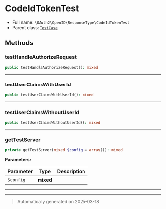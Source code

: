 
# CodeIdTokenTest





* Full name: `\OAuth2\OpenID\ResponseType\CodeIdTokenTest`
* Parent class: [`TestCase`](../../../PHPUnit/Framework/TestCase.md)




## Methods


### testHandleAuthorizeRequest



```php
public testHandleAuthorizeRequest(): mixed
```












***

### testUserClaimsWithUserId



```php
public testUserClaimsWithUserId(): mixed
```












***

### testUserClaimsWithoutUserId



```php
public testUserClaimsWithoutUserId(): mixed
```












***

### getTestServer



```php
private getTestServer(mixed $config = array()): mixed
```








**Parameters:**

| Parameter | Type | Description |
|-----------|------|-------------|
| `$config` | **mixed** |  |





***


***
> Automatically generated on 2025-03-18
